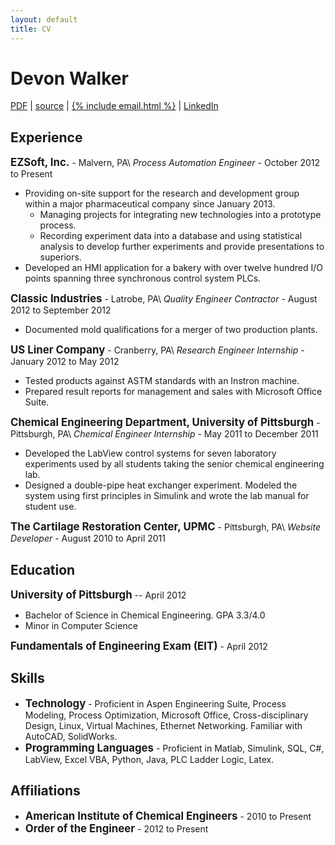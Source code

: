 ```yaml
---
layout: default
title: CV
---
```



# Devon Walker
[PDF](/static/page/cv/Devon-Walker-Resume.pdf)
&#124;
[source](https://github.com/devonwa/latex-resume/blob/master/Walker%2C%20Devon%20-%20Resume.tex)
&#124;
<a href="mailto:{% include email.html %}">{% include email.html %}</a>
&#124;
<a href="https://www.linkedin.com/in/devonwalker">LinkedIn</a>
<br>

## Experience

**<big>EZSoft, Inc.</big>** - Malvern, PA\\
_Process Automation Engineer_ - October 2012 to Present

* Providing on-site support for the research and development group within a major pharmaceutical company since January 2013.
  * Managing projects for integrating new technologies into a prototype process.
  * Recording experiment data into a database and using statistical analysis to develop further experiments and provide presentations to superiors.
* Developed an HMI application for a bakery with over twelve hundred I/O points spanning three synchronous control system PLCs.

**<big>Classic Industries</big>** - Latrobe, PA\\
_Quality Engineer Contractor_ - August 2012 to September 2012

* Documented mold qualifications for a merger of two production plants.

**<big>US Liner Company</big>** - Cranberry, PA\\
_Research Engineer Internship_ -January 2012 to May 2012

* Tested products against ASTM standards with an Instron machine.
* Prepared result reports for management and sales with Microsoft Office Suite.

**<big>Chemical Engineering Department, University of Pittsburgh</big>** - Pittsburgh, PA\\
_Chemical Engineer Internship_ - May 2011 to December 2011

* Developed the LabView control systems for seven laboratory experiments used by all students taking the senior chemical engineering lab.
* Designed a double-pipe heat exchanger experiment.  Modeled the system using first principles in Simulink and wrote the lab manual for student use.

**<big>The Cartilage Restoration Center, UPMC</big>**  - Pittsburgh, PA\\
_Website Developer_ - August 2010 to April 2011

## Education

**<big>University of Pittsburgh</big>** -- April 2012

* Bachelor of Science in Chemical Engineering. GPA 3.3/4.0
* Minor in Computer Science

**<big>Fundamentals of Engineering Exam (EIT)</big>** - April 2012

## Skills

* **<big>Technology</big>** - Proficient in Aspen Engineering Suite, Process Modeling, Process Optimization, Microsoft Office, Cross-disciplinary Design, Linux, Virtual Machines, Ethernet Networking. Familiar with AutoCAD, SolidWorks.
* **<big>Programming Languages</big>** - Proficient in Matlab, Simulink, SQL, C#, LabView, Excel VBA, Python, Java, PLC Ladder Logic, Latex.

## Affiliations

* **<big>American Institute of Chemical Engineers</big>** - 2010 to Present
* **<big>Order of the Engineer</big>** - 2012 to Present
